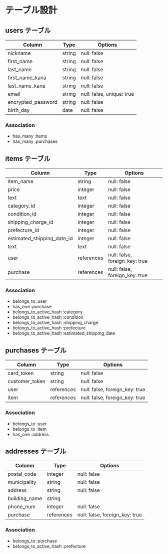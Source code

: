 # テーブル設計

## users テーブル

| Column                    | Type   | Options                   |
| ------------------------- | ------ | ------------------------- |
| nickname                  | string | null: false               |
| first_name                | string | null: false               |
| last_name                 | string | null: false               |
| first_name_kana           | string | null: false               |
| last_name_kana            | string | null: false               |
| email                     | string | null: false, unique: true |
| encrypted_password        | string | null: false               |
| birth_day                 | date   | null: false               |

### Association
- has_many :items
- has_many :purchases
 
## items テーブル

| Column                        | Type         | Options                        |
| ----------------------------- | ------------ |------------------------------- |
| item_name                     | string       | null: false                    |
| price                         | integer      | null: false                    |
| text                          | text         | null: false                    |
| category_id                   | integer      | null: false                    |
| condition_id                  | integer      | null: false                    |
| shipping_charge_id            | integer      | null: false                    |
| prefecture_id                 | integer      | null: false                    |
| estimated_shipping_date_id    | integer      | null: false                    |
| text                          | text         | null: false                    |
| user                          | references   | null: false, foreign_key: true |
| purchase                      | references   | null: false, foreign_key: true |

### Association
- belongs_to :user
- has_one :purchase
- belongs_to_active_hash :category
- belongs_to_active_hash :condition
- belongs_to_active_hash :shipping_charge
- belongs_to_active_hash :prefecture
- belongs_to_active_hash :estimated_shipping_date

## purchases テーブル

| Column                | Type         | Options                        |
| --------------------- | ------------ | ------------------------------ |
| card_token            | string       | null: false                    |
| customer_token        | string       | null: false                    |
| user                  | references   | null: false, foreign_key: true |
| item                  | references   | null: false, foreign_key: true |

### Association
- belongs_to :user
- belongs_to :item
- has_one :address

## addresses テーブル

| Column            | Type         | Options                        |
| ----------------- | ------------ | ------------------------------ |
| postal_code       | integer      | null: false                    |
| municipality      | string       | null: false                    |
| address           | string       | null: false                    |
| building_name     | string       |                                |
| phone_num         | integer      | null: false                    |
| purchase          | references   | null: false, foreign_key: true |

### Association
- belongs_to :purchase
- belongs_to_active_hash :prefecture